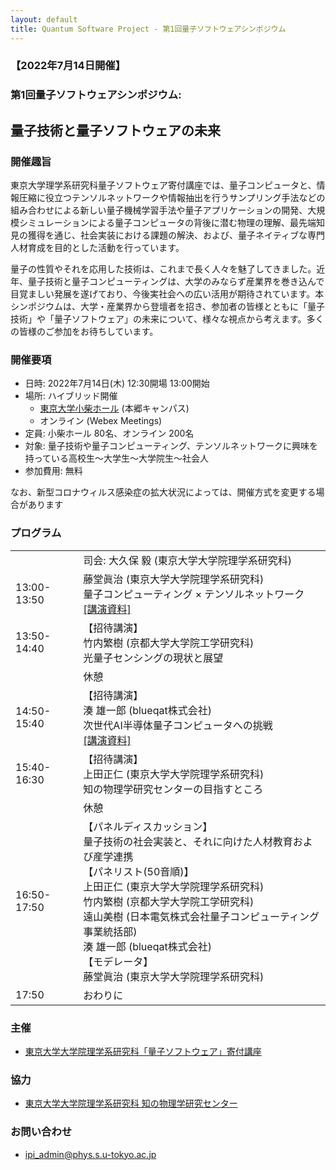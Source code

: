 ```yaml
---
layout: default
title: Quantum Software Project - 第1回量子ソフトウェアシンポジウム
---
```


### 【2022年7月14日開催】
### 第1回量子ソフトウェアシンポジウム:
## 量子技術と量子ソフトウェアの未来

### 開催趣旨

東京大学理学系研究科量子ソフトウェア寄付講座では、量子コンピュータと、情報圧縮に役立つテンソルネットワークや情報抽出を行うサンプリング手法などの組み合わせによる新しい量子機械学習手法や量子アプリケーションの開発、大規模シミュレーションによる量子コンピュータの背後に潜む物理の理解、最先端知見の獲得を通じ、社会実装における課題の解決、および、量子ネイティブな専門人材育成を目的とした活動を行っています。

量子の性質やそれを応用した技術は、これまで長く人々を魅了してきました。近年、量子技術と量子コンピューティングは、大学のみならず産業界を巻き込んで目覚ましい発展を遂げており、今後実社会への広い活用が期待されています。本シンポジウムは、大学・産業界から登壇者を招き、参加者の皆様とともに「量子技術」や「量子ソフトウェア」の未来について、様々な視点から考えます。多くの皆様のご参加をお待ちしています。

### 開催要項

* 日時: 2022年7月14日(木) 12:30開場 13:00開始
* 場所: ハイブリッド開催
   *   [東京大学小柴ホール](https://www.u-tokyo.ac.jp/campusmap/cam01_00_25_j.html) (本郷キャンパス)
   *   オンライン (Webex Meetings)
* 定員: 小柴ホール 80名、オンライン 200名
    <!-- * 現地参加、オンライン参加、どちらの場合も事前の参加申し込みが必要です -->
    <!-- * 申込先着順、定員に達し次第締め切ります -->
* 対象: 量子技術や量子コンピューティング、テンソルネットワークに興味を持っている高校生〜大学生〜大学院生〜社会人
* 参加費用: 無料

なお、新型コロナウィルス感染症の拡大状況によっては、開催方式を変更する場合があります

<!-- ### 参加申し込み

* 参加申し込み締切: 2022年7月13日(水) 12:00
* [参加申し込みフォーム](https://forms.gle/PeW6DG6HK791SnEB6) よりお申し込みください

-->

### プログラム

<table>
<tr><td></td><td>司会: 大久保 毅 (東京大学大学院理学系研究科)</td></tr>
<tr><td>13:00-13:50</td><td>藤堂眞治 (東京大学大学院理学系研究科)<br/>量子コンピューティング × テンソルネットワーク<br/><a href="assets/files/20220714_todo.pdf">[講演資料]</a></td></tr>
<tr><td>13:50-14:40</td><td>【招待講演】<br/>竹内繁樹 (京都大学大学院工学研究科)<br/> 光量子センシングの現状と展望</td></tr>
<tr><td></td><td>休憩</td></tr>
<tr><td>14:50-15:40</td><td>【招待講演】<br/>湊 雄一郎 (blueqat株式会社)<br/>次世代AI半導体量子コンピュータへの挑戦<br/><a href="assets/files/20220714_minato.pdf">[講演資料]</a></td></tr>
<tr><td>15:40-16:30</td><td>【招待講演】<br/>上田正仁 (東京大学大学院理学系研究科)<br/>知の物理学研究センターの目指すところ</td></tr>
<tr><td></td><td>休憩</td></tr>
<tr><td>16:50-17:50</td><td>【パネルディスカッション】<br/>
量子技術の社会実装と、それに向けた人材教育および産学連携<br/>【パネリスト(50音順)】<br/>
上田正仁 (東京大学大学院理学系研究科)<br/>
竹内繁樹 (京都大学大学院工学研究科)<br/>
遠山美樹 (日本電気株式会社量子コンピューティング事業統括部)<br/>湊 雄一郎 (blueqat株式会社)<br/>
【モデレータ】<br/>
藤堂眞治 (東京大学大学院理学系研究科)</td></tr>
<tr><td>17:50</td><td>おわりに</td></tr>
</table>

### 主催

* [東京大学大学院理学系研究科「量子ソフトウェア」寄付講座](https://qsw.phys.s.u-tokyo.ac.jp)

### 協力

* [東京大学大学院理学系研究科 知の物理学研究センター](https://www.phys.s.u-tokyo.ac.jp/lp/ipi/)

### お問い合わせ

* [ipi_admin@phys.s.u-tokyo.ac.jp](mailto:ipi_admin@phys.s.u-tokyo.ac.jp)
